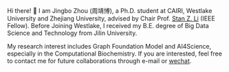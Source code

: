 Hi there! 👋 I am Jingbo Zhou (周靖博), a Ph.D. student at CAIRI, Westlake University and Zhejiang University, advised by Chair Prof. [Stan Z. Li](https://www.westlake.edu.cn/faculty/stan-zq-li.html) (IEEE Fellow). Before Joining Westlake, I received my B.E. degree of Big Data Science and Technology from Jilin University.

My research interest includes Graph Foundation Model and AI4Science, especially in the Computational Biochemistry. If you are interested, feel free to contact me for future collaborations through e-mail or [wechat](https://jingbo02.github.io/images/wechat.jpg).


